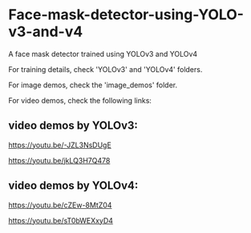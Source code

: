 # Face-mask-detector-using-YOLO-v3-and-v4
A face mask detector trained using YOLOv3 and YOLOv4

For training details, check 'YOLOv3' and 'YOLOv4' folders.

For image demos, check the 'image_demos' folder.

For video demos, check the following links:

## video demos by YOLOv3:

https://youtu.be/-JZL3NsDUgE

https://youtu.be/jkLQ3H7Q478



## video demos by YOLOv4:

https://youtu.be/cZEw-8MtZ04

https://youtu.be/sT0bWEXxyD4
